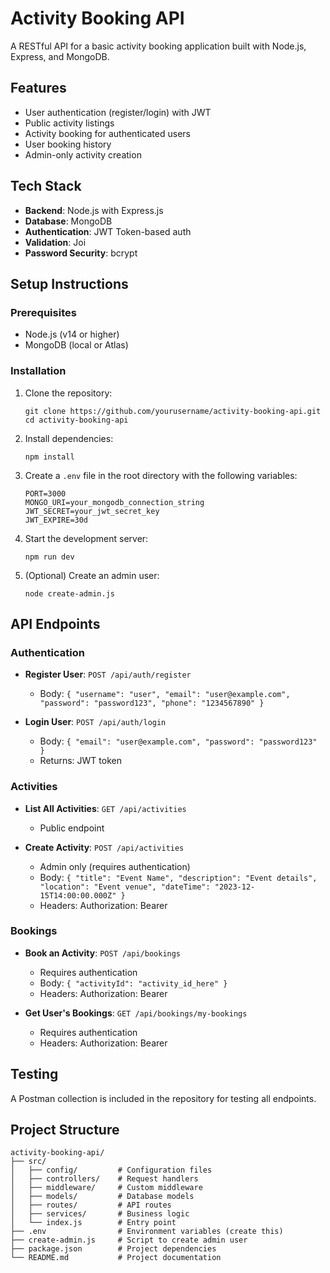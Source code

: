 # Activity Booking API

A RESTful API for a basic activity booking application built with Node.js, Express, and MongoDB.

## Features

- User authentication (register/login) with JWT
- Public activity listings
- Activity booking for authenticated users
- User booking history
- Admin-only activity creation

## Tech Stack

- **Backend**: Node.js with Express.js
- **Database**: MongoDB
- **Authentication**: JWT Token-based auth
- **Validation**: Joi
- **Password Security**: bcrypt

## Setup Instructions

### Prerequisites

- Node.js (v14 or higher)
- MongoDB (local or Atlas)

### Installation

1. Clone the repository:
   ```
   git clone https://github.com/yourusername/activity-booking-api.git
   cd activity-booking-api
   ```

2. Install dependencies:
   ```
   npm install
   ```

3. Create a `.env` file in the root directory with the following variables:
   ```
   PORT=3000
   MONGO_URI=your_mongodb_connection_string
   JWT_SECRET=your_jwt_secret_key
   JWT_EXPIRE=30d
   ```

4. Start the development server:
   ```
   npm run dev
   ```

5. (Optional) Create an admin user:
   ```
   node create-admin.js
   ```

## API Endpoints

### Authentication

- **Register User**: `POST /api/auth/register`
  - Body: `{ "username": "user", "email": "user@example.com", "password": "password123", "phone": "1234567890" }`

- **Login User**: `POST /api/auth/login`
  - Body: `{ "email": "user@example.com", "password": "password123" }`
  - Returns: JWT token

### Activities

- **List All Activities**: `GET /api/activities`
  - Public endpoint

- **Create Activity**: `POST /api/activities`
  - Admin only (requires authentication)
  - Body: `{ "title": "Event Name", "description": "Event details", "location": "Event venue", "dateTime": "2023-12-15T14:00:00.000Z" }`
  - Headers:
    Authorization: Bearer <JWT Token>

### Bookings

- **Book an Activity**: `POST /api/bookings`
  - Requires authentication
  - Body: `{ "activityId": "activity_id_here" }`
  - Headers:
    Authorization: Bearer <JWT Token>

- **Get User's Bookings**: `GET /api/bookings/my-bookings`
  - Requires authentication
  - Headers:
    Authorization: Bearer <JWT Token>

## Testing

A Postman collection is included in the repository for testing all endpoints.

## Project Structure

```
activity-booking-api/
├── src/
│   ├── config/         # Configuration files
│   ├── controllers/    # Request handlers
│   ├── middleware/     # Custom middleware
│   ├── models/         # Database models
│   ├── routes/         # API routes
│   ├── services/       # Business logic
│   └── index.js        # Entry point
├── .env                # Environment variables (create this)
├── create-admin.js     # Script to create admin user
├── package.json        # Project dependencies
└── README.md           # Project documentation
```


